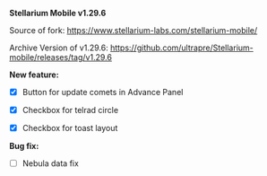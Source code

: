 **Stellarium Mobile  v1.29.6**



Source of fork: https://www.stellarium-labs.com/stellarium-mobile/

Archive Version of v1.29.6: https://github.com/ultrapre/Stellarium-mobile/releases/tag/v1.29.6



**New feature:**

- [x] Button for update comets in Advance Panel

- [x] Checkbox for telrad circle

- [x] Checkbox for toast layout



**Bug fix:**

- [ ] Nebula data fix

